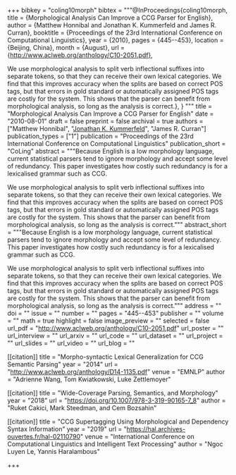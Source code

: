 +++
bibkey = "coling10morph"
bibtex = """@InProceedings{coling10morph,
  title     = {Morphological Analysis Can Improve a CCG Parser for English},
  author    = {Matthew Honnibal and Jonathan K. Kummerfeld and James R. Curran},
  booktitle = {Proceedings of the 23rd International Conference on Computational Linguistics},
  year      = {2010},
  pages     = {445--453},
  location  = {Beijing, China},
  month     = {August},
  url       = {http://www.aclweb.org/anthology/C10-2051.pdf},

We use morphological analysis to split verb inflectional suffixes into separate tokens, so that they can receive their own lexical categories. We find that this improves accuracy when the splits are based on correct POS tags, but that errors in gold standard or automatically assigned POS tags are costly for the system. This shows that the parser can benefit from morphological analysis, so long as the analysis is correct.},
}
"""
title = "Morphological Analysis Can Improve a CCG Parser for English"
date = "2010-08-01"
draft = false
preprint = false
archival = true
authors = ["Matthew Honnibal", "<span style='text-decoration:underline;'>Jonathan K. Kummerfeld</span>", "James R. Curran"]
publication_types = ["1"]
publication = "Proceedings of the 23rd International Conference on Computational Linguistics"
publication_short = "CoLing"
abstract = """Because English is a low morphology language, current statistical parsers tend to ignore morphology and accept some level of redundancy. This paper investigates how costly such redundancy is for a lexicalised grammar such as CCG.

We use morphological analysis to split verb inflectional suffixes into separate tokens, so that they can receive their own lexical categories. We find that this improves accuracy when the splits are based on correct POS tags, but that errors in gold standard or automatically assigned POS tags are costly for the system. This shows that the parser can benefit from morphological analysis, so long as the analysis is correct."""
abstract_short = """Because English is a low morphology language, current statistical parsers tend to ignore morphology and accept some level of redundancy. This paper investigates how costly such redundancy is for a lexicalised grammar such as CCG.

We use morphological analysis to split verb inflectional suffixes into separate tokens, so that they can receive their own lexical categories. We find that this improves accuracy when the splits are based on correct POS tags, but that errors in gold standard or automatically assigned POS tags are costly for the system. This shows that the parser can benefit from morphological analysis, so long as the analysis is correct."""
address = ""
doi = ""
issue = ""
number = ""
pages = "445--453"
publisher = ""
volume = ""
math = true
highlight = false
image_preview = ""
selected = false
url_pdf = "http://www.aclweb.org/anthology/C10-2051.pdf"
url_poster = ""
url_interview = ""
url_arxiv = ""
url_code = ""
url_dataset = ""
url_project = ""
url_slides = ""
url_video = ""
url_blog = ""

[[citation]]
title = "Morpho-syntactic Lexical Generalization for CCG Semantic Parsing"
year = "2014"
url = "http://www.aclweb.org/anthology/D14-1135.pdf"
venue = "EMNLP"
author = "Adrienne Wang, Tom Kwiatkowski, Luke Zettlemoyer"

[[citation]]
title = "Wide-Coverage Parsing, Semantics, and Morphology"
year = "2018"
url = "https://doi.org/10.1007/978-3-319-90165-7_8"
author = "Ruket Cakici, Mark Steedman, and Cem Bozsahin"

[[citation]]
title = "CCG Supertagging Using Morphological and Dependency Syntax Information"
year = "2019"
url = "https://hal.archives-ouvertes.fr/hal-02110790"
venue = "International Conference on Computational Linguistics and Intelligent Text Processing"
author = "Ngoc Luyen Le, Yannis Haralambous"


+++